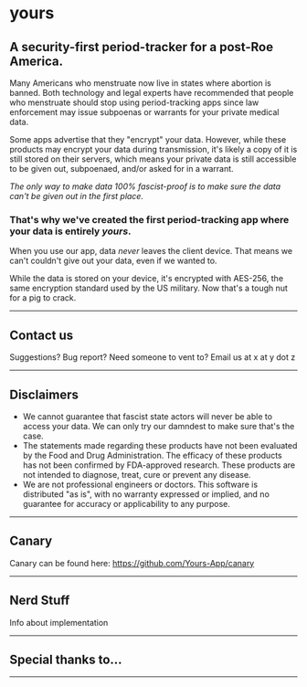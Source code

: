 # yours

## A security-first period-tracker for a post-Roe America.

Many Americans who menstruate now live in states where abortion is banned. Both technology and legal experts have recommended that people who menstruate should stop using period-tracking apps since law enforcement may issue subpoenas or warrants for your private medical data.

Some apps advertise that they "encrypt" your data. However, while these products may encrypt your data during transmission, it's likely a copy of it is still stored on their servers, which means your private data is still accessible to be given out, subpoenaed, and/or asked for in a warrant.

*The only way to make data 100% fascist-proof is to make sure the data can't be given out in the first place.*

### That's why we've created the first period-tracking app where your data is entirely *yours*.

When you use our app, data *never* leaves the client device. That means we can't couldn't give out your data, even if we wanted to.

While the data is stored on your device, it's encrypted with AES-256, the same encryption standard used by the US military. Now that's a tough nut for a pig to crack.

***

## Contact us

Suggestions? Bug report? Need someone to vent to? Email us at x at y dot z

***

## Disclaimers

- We cannot guarantee that fascist state actors will never be able to access your data. We can only try our damndest to make sure that's the case.
- The statements made regarding these products have not been evaluated by the Food and Drug Administration. The efficacy of these products has not been confirmed by FDA-approved research. These products are not intended to diagnose, treat, cure or prevent any disease.
- We are not professional engineers or doctors. This software is distributed "as is", with no warranty expressed or implied, and no guarantee for accuracy or applicability to any purpose.

***

## Canary

Canary can be found here: https://github.com/Yours-App/canary

***

## Nerd Stuff

Info about implementation

***

## Special thanks to...

***
